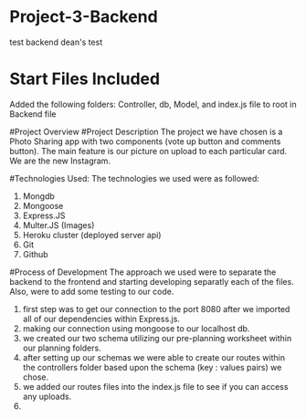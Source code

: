 # Project-3-Backend

test backend
dean's test

# Start Files Included

Added the following folders:
Controller, db, Model, and index.js file to root in Backend file

#Project Overview
#Project Description
The project we have chosen is a Photo Sharing app with two components (vote up button and comments button). The main feature is our picture on upload to each particular card. We are the new Instagram.

#Technologies Used:
The technologies we used were as followed:

1. Mongdb
2. Mongoose
3. Express.JS
4. Multer.JS (Images)
5. Heroku cluster (deployed server api)
6. Git
7. Github

#Process of Development
The approach we used were to separate the backend to the frontend and starting developing separatly each of the files. Also, were to add some testing to our code.

1. first step was to get our connection to the port 8080 after we imported all of our dependencies within Express.js.
2. making our connection using mongoose to our localhost db.
3. we created our two schema utilizing our pre-planning worksheet within our planning folders.
4. after setting up our schemas we were able to create our routes within the controllers folder based upon the schema (key : values pairs) we chose.
5. we added our routes files into the index.js file to see if you can access any uploads.
6.
